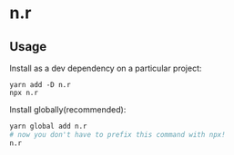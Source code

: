 # n.r

## Usage

Install as a dev dependency on a particular project:
```
yarn add -D n.r
npx n.r
```

Install globally(recommended):
```bash
yarn global add n.r
# now you don't have to prefix this command with npx!
n.r
```
